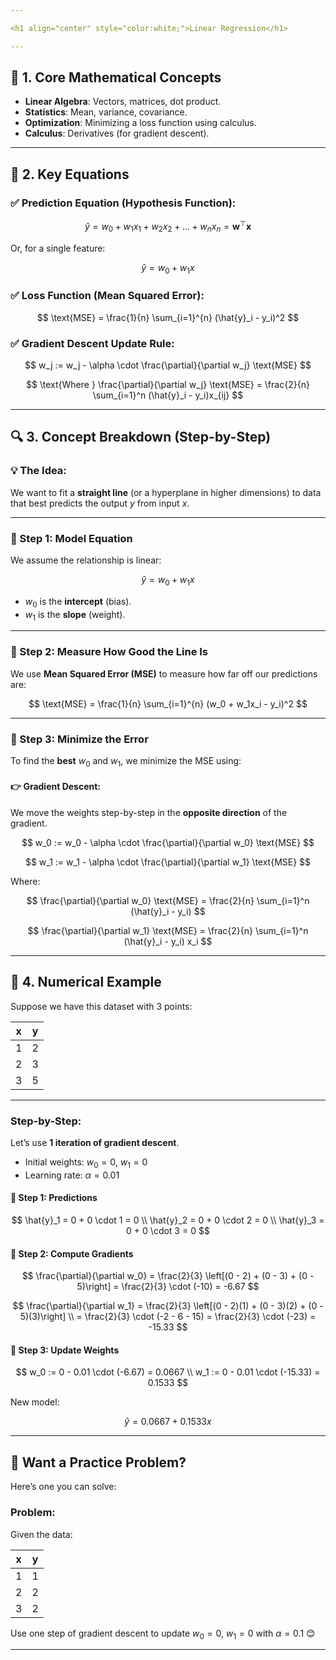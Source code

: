 ```yaml
---

<h1 align="center" style="color:white;">Linear Regression</h1>

---
```


## 🧠 1. Core Mathematical Concepts

* **Linear Algebra**: Vectors, matrices, dot product.
* **Statistics**: Mean, variance, covariance.
* **Optimization**: Minimizing a loss function using calculus.
* **Calculus**: Derivatives (for gradient descent).

---

## 🧮 2. Key Equations

### ✅ **Prediction Equation (Hypothesis Function)**:

$$
\hat{y} = w_0 + w_1x_1 + w_2x_2 + \dots + w_nx_n = \mathbf{w}^\top \mathbf{x}
$$

Or, for a single feature:

$$
\hat{y} = w_0 + w_1x
$$

### ✅ **Loss Function (Mean Squared Error)**:

$$
\text{MSE} = \frac{1}{n} \sum_{i=1}^{n} (\hat{y}_i - y_i)^2
$$

### ✅ **Gradient Descent Update Rule**:

$$
w_j := w_j - \alpha \cdot \frac{\partial}{\partial w_j} \text{MSE}
$$

$$
\text{Where } \frac{\partial}{\partial w_j} \text{MSE} = \frac{2}{n} \sum_{i=1}^n (\hat{y}_i - y_i)x_{ij}
$$

---

## 🔍 3. Concept Breakdown (Step-by-Step)

### 💡 The Idea:

We want to fit a **straight line** (or a hyperplane in higher dimensions) to data that best predicts the output $y$ from input $x$.

---

### 📌 Step 1: Model Equation

We assume the relationship is linear:

$$
\hat{y} = w_0 + w_1x
$$

* $w_0$ is the **intercept** (bias).
* $w_1$ is the **slope** (weight).

---

### 📌 Step 2: Measure How Good the Line Is

We use **Mean Squared Error (MSE)** to measure how far off our predictions are:

$$
\text{MSE} = \frac{1}{n} \sum_{i=1}^{n} (w_0 + w_1x_i - y_i)^2
$$

---

### 📌 Step 3: Minimize the Error

To find the **best** $w_0$ and $w_1$, we minimize the MSE using:

#### 👉 Gradient Descent:

We move the weights step-by-step in the **opposite direction** of the gradient.

$$
w_0 := w_0 - \alpha \cdot \frac{\partial}{\partial w_0} \text{MSE}
$$

$$
w_1 := w_1 - \alpha \cdot \frac{\partial}{\partial w_1} \text{MSE}
$$

Where:

$$
\frac{\partial}{\partial w_0} \text{MSE} = \frac{2}{n} \sum_{i=1}^n (\hat{y}_i - y_i)
$$

$$
\frac{\partial}{\partial w_1} \text{MSE} = \frac{2}{n} \sum_{i=1}^n (\hat{y}_i - y_i) x_i
$$

---

## 🧠 4. Numerical Example

Suppose we have this dataset with 3 points:

| x | y |
| - | - |
| 1 | 2 |
| 2 | 3 |
| 3 | 5 |

---

### Step-by-Step:

Let’s use **1 iteration of gradient descent**.

* Initial weights: $w_0 = 0$, $w_1 = 0$
* Learning rate: $\alpha = 0.01$

#### 🔹 Step 1: Predictions

$$
\hat{y}_1 = 0 + 0 \cdot 1 = 0 \\
\hat{y}_2 = 0 + 0 \cdot 2 = 0 \\
\hat{y}_3 = 0 + 0 \cdot 3 = 0
$$

#### 🔹 Step 2: Compute Gradients

$$
\frac{\partial}{\partial w_0} = \frac{2}{3} \left[(0 - 2) + (0 - 3) + (0 - 5)\right] = \frac{2}{3} \cdot (-10) = -6.67
$$

$$
\frac{\partial}{\partial w_1} = \frac{2}{3} \left[(0 - 2)(1) + (0 - 3)(2) + (0 - 5)(3)\right] \\
= \frac{2}{3} \cdot (-2 - 6 - 15) = \frac{2}{3} \cdot (-23) = -15.33
$$

#### 🔹 Step 3: Update Weights

$$
w_0 := 0 - 0.01 \cdot (-6.67) = 0.0667 \\
w_1 := 0 - 0.01 \cdot (-15.33) = 0.1533
$$

New model:

$$
\hat{y} = 0.0667 + 0.1533x
$$

---

## 🧠 Want a Practice Problem?

Here’s one you can solve:

### Problem:

Given the data:

| x | y |
| - | - |
| 1 | 1 |
| 2 | 2 |
| 3 | 2 |

Use one step of gradient descent to update $w_0 = 0$, $w_1 = 0$ with $\alpha = 0.1$
 😊

---

